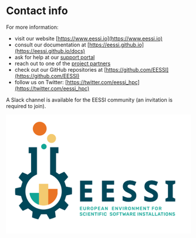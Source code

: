 # Contact info

For more information:

* visit our website [https://www.eessi.io](https://www.eessi.io)
* consult our documentation at [https://eessi.github.io](https://eessi.github.io/docs)
* ask for help at our [support portal](support.md)
* reach out to one of the [project partners](partners.md)
* check out our GitHub repositories at [https://github.com/EESSI](https://github.com/EESSI)
* follow us on Twitter: [https://twitter.com/eessi_hpc](https://twitter.com/eessi_hpc)

A Slack channel is available for the EESSI community (an invitation is required
to join).

![EESSI logo](img/logos/EESSI_logo_horizontal.jpg)
